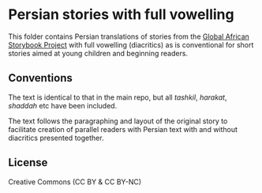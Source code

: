 # Persian stories with full vowelling

This folder contains Persian translations of stories from the [Global African Storybook Project](https://github.com/global-asp/global-asp) with full vowelling (diacritics) as is conventional for short stories aimed at young children and beginning readers.

## Conventions

The text is identical to that in the main repo, but all _tashkil_, _harakat_, _shaddah_ etc have been included.

The text follows the paragraphing and layout of the original story to facilitate creation of parallel readers with Persian text with and without diacritics presented together.

## License

Creative Commons (CC BY & CC BY-NC)
